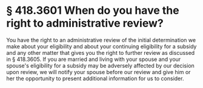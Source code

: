 # § 418.3601   When do you have the right to administrative review?

You have the right to an administrative review of the initial determination we make about your eligibility and about your continuing eligibility for a subsidy and any other matter that gives you the right to further review as discussed in § 418.3605. If you are married and living with your spouse and your spouse's eligibility for a subsidy may be adversely affected by our decision upon review, we will notify your spouse before our review and give him or her the opportunity to present additional information for us to consider.




